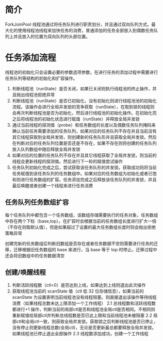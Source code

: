 # 简介

ForkJoinPool 线程池通过将任务队列进行职责划分，并且通过双向队列方式。最大化的使用线程池线程来加快任务的消费，普通添加的任务全部放入到偶数任务队列上并且放入的位置为双向队列的头部位置。

# 任务添加流程

线程池的初始化只会设置必要的参数选项参数，在进行任务的添加过程中需要进行任务队列等结构的初始化和扩容操作。

1. 判断线程池（runState）是否关闭，如果已关闭则执行线程池的终止操作，并且抛出线程池拒绝异常
2. 判断线程池（runState）是否已初始化，没有初始化则进行线程池池的初始化流程。该操作会进行全局并发锁的竞争获取（runState），在取到锁的线程则会再次判断线程池是否为初始化，然后进行线程池的初始化操作。在初始化完之后将线程池的初始化状态进行赋值（runState）并释放全局并发锁
3. 通过当前线程的探测值（probe）和任务数组的长度以及偶数任务队列掩码来确认当前任务需要添加的任务队列，如果对应的任务队列不存在并且当前没有其它线程获取到全局并发锁，则创建新的任务队形并且获取全局并发锁。然后在判断对应的任务队列位置是否还是不存在，如果不存在则将创建的任务队列放入队列数组中随后释放全局并发锁
4. 如果对应的位置的任务队列不存在并且其它线程获取了全局并发锁，则当前的线程会更新线程的探测值。然后进行下一轮的赋值尝试操作
5. 任务队列初始化完成之后，尝试获取该任务队形的并发锁。获取成功则将当前任务赋值到该任务队列的任务数组中。如果对应的任务数组为初始化或者已饱和则进行任务数组的扩容。任务添加完成之后释放该任务队列的并发锁，并且最后唤醒或者创建一个线程来进行任务消费

## 任务队列任务数组扩容

每个任务队列中都包含一个任务数组，该数组存储需要执行的任务对象，任务数组中存在两个下标（base,top）。在扩容时会根据当前的任务数组长度进行扩大一倍（不存在则取默认值），但是如果超过了设置的最大任务数组长度时则会抛出拒绝策略异常

创建完新的任务数组后判断旧数组是否存在或者任务数据不空则需要进行任务的迁移，迁移根据旧任务数组的 base 来进行，当 base 等于 top 时停止。迁移过程中还会将旧数组中的任务数据清空

## 创建/唤醒线程

1. 判断活跃线程数（ctl<0）是否达到上线，如果达到上线则退出此次操作
2. 获取线程池当前的 scanState 值（ctl 低 32 位存储信息），如果当前的 scanState 为设置表明当前线程池没有线程阻塞。则直接退出该操作等待线程消费（如果线程总数未达上限添加一个工作线程）
   2.1 总线程数和活跃线程数都进行+1 操作，判断当前的局部ctl是否和线程池全局ctl是否相同。不相同则重新赋值给局部ctl并判断总线程数是否已达上限和当前线程池未被阻塞
   2.2 局部ctl和全局ctl一致，则获取全局并发锁。获取锁之后判断线程池是否已停止，没有停止则更新线程总数(全局ctl)，无论是否更新最总都要释放全局并发锁。如果线程池已停止退出全部操作
   2.3 线程数添加成功，创建一个工作线程

